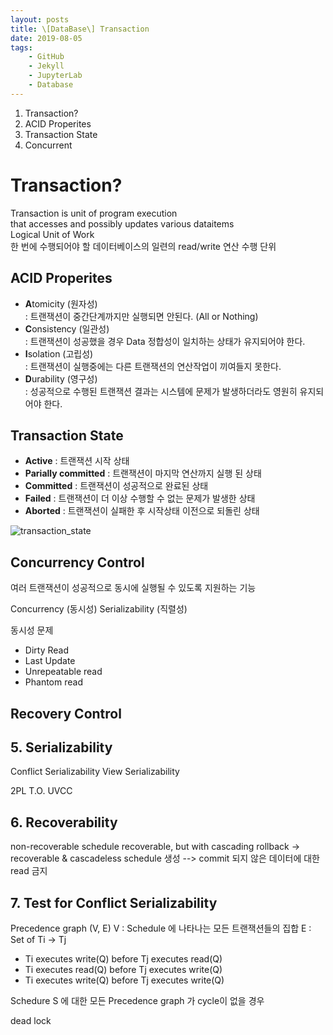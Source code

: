 ```yaml
---
layout: posts  
title: \[DataBase\] Transaction  
date: 2019-08-05  
tags:  
    - GitHub  
    - Jekyll  
    - JupyterLab  
    - Database
---
```


1. Transaction?
1. ACID Properites
1. Transaction State  
1. Concurrent

# Transaction?

Transaction is unit of program execution  
that accesses and possibly updates various dataitems  
Logical Unit of Work  
한 번에 수행되어야 할 데이터베이스의 일련의 read/write 연산 수행 단위

## ACID Properites

- **A**tomicity (원자성)  
: 트랜잭션이 중간단계까지만 실행되면 안된다. (All or Nothing)
- **C**onsistency (일관성)  
: 트랜잭션이 성공했을 경우 Data 정합성이 일치하는 상태가 유지되어야 한다.
- **I**solation (고립성)  
: 트랜잭션이 실행중에는 다른 트랜잭션의 연산작업이 끼여들지 못한다.
- **D**urability (영구성)  
: 성공적으로 수행된 트랜잭션 결과는 시스템에 문제가 발생하더라도 영원히 유지되어야 한다.

## Transaction State  
- **Active** : 트랜잭션 시작 상태  
- **Parially committed** : 트랜잭션이 마지막 연산까지 실행 된 상태  
- **Committed** : 트랜잭션이 성공적으로 완료된 상태  
- **Failed** : 트랜잭션이 더 이상 수행할 수 없는 문제가 발생한 상태  
- **Aborted** : 트랜잭션이 실패한 후 시작상태 이전으로 되돌린 상태  

![transaction_state](https://drive.google.com/uc?id=1JNEjOvkl9k8kCX1S6KbJ_EFl4eMSIn_0)

## Concurrency Control

여러 트랜잭션이 성공적으로 동시에 실행될 수 있도록 지원하는 기능

Concurrency (동시성)
Serializability (직렬성)



동시성 문제
- Dirty Read
- Last Update
- Unrepeatable read
- Phantom read

## Recovery Control


## 5. Serializability  
Conflict Serializability
View Serializability

2PL
T.O.
UVCC

## 6. Recoverability
non-recoverable schedule
recoverable, but with cascading rollback
-> recoverable & cascadeless schedule 생성
--> commit 되지 않은 데이터에 대한 read 금지

## 7. Test for Conflict Serializability
Precedence graph (V, E)
V : Schedule 에 나타나는 모든 트랜잭션들의 집합
E : Set of Ti → Tj
- Ti executes write(Q) before Tj executes read(Q)
- Ti executes read(Q) before Tj executes write(Q)
- Ti executes write(Q) before Tj executes write(Q)

Schedure S 에 대한 모든 Precedence graph 가 cycle이 없을 경우

dead lock


